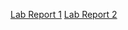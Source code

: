 [Lab Report 1](https://github.com/aran03/cse15l-lab-reports/blob/main/lab-report-1-week-0.md)
[Lab Report 2](https://github.com/aran03/cse15l-lab-reports/blob/main/lab-report-2-week-3.md)
